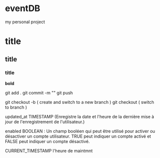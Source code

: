 # eventDB
my personal project 

# title 
## title
### title 
**bold** 

git add .
git commit -m ""
git push 

 git checkout -b ( create and switch to a new branch )
 git checkout ( switch to branch )
 
 updated_at TIMESTAMP (Enregistre la date et l'heure de la dernière mise à jour de l'enregistrement de l'utilisateur.)

 enabled BOOLEAN : Un champ booléen qui peut être utilisé pour activer ou désactiver un compte utilisateur. TRUE peut indiquer un compte activé et FALSE peut indiquer un compte désactivé.

 CURRENT_TIMESTAMP l'heure de maintmnt








